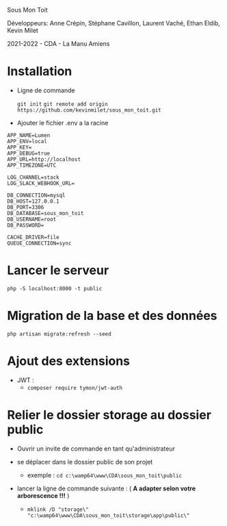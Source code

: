 Sous Mon Toit

Développeurs:
Anne Crépin, 
Stéphane Cavillon, 
Laurent Vaché, 
Ethan Eldib, 
Kevin Milet 

2021-2022 - CDA - La Manu Amiens

# Installation 

 + Ligne de commande 

    `git init`
    `git remote add origin https://github.com/kevinmilet/sous_mon_toit.git`

 + Ajouter le fichier .env a la racine 

```
APP_NAME=Lumen
APP_ENV=local
APP_KEY=
APP_DEBUG=true
APP_URL=http://localhost
APP_TIMEZONE=UTC

LOG_CHANNEL=stack
LOG_SLACK_WEBHOOK_URL=

DB_CONNECTION=mysql
DB_HOST=127.0.0.1
DB_PORT=3306
DB_DATABASE=sous_mon_toit
DB_USERNAME=root
DB_PASSWORD=

CACHE_DRIVER=file
QUEUE_CONNECTION=sync
```

# Lancer le serveur

 `php -S localhost:8000 -t public`


# Migration de la base et des données

 `php artisan migrate:refresh --seed`

# Ajout des extensions

- JWT :
   - `composer require tymon/jwt-auth`


# Relier le dossier storage au dossier public

- Ouvrir un invite de commande en tant qu'administrateur

- se déplacer dans le dossier public de son projet
    - exemple : `cd c:\wamp64\www\CDA\sous_mon_toit\public`

- lancer la ligne de commande suivante : ( **A adapter selon votre arborescence !!!** )
    - `mklink /D "storage\" "c:\wamp64\www\CDA\sous_mon_toit\storage\app\public\"`

